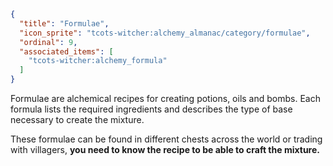 ```json
{
  "title": "Formulae",
  "icon_sprite": "tcots-witcher:alchemy_almanac/category/formulae",
  "ordinal": 9,
  "associated_items": [
    "tcots-witcher:alchemy_formula"
  ]
}
```

Formulae are alchemical recipes for creating potions, oils and bombs.
Each formula lists the required ingredients and describes the type of base necessary to create the mixture.


These formulae can be found in different chests across the world or trading with villagers, __you need to know the recipe to be
able to craft the mixture.__